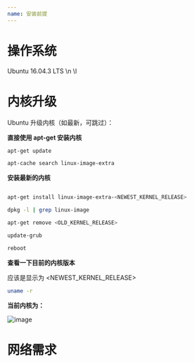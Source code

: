 ```yaml
---
name: 安装前提
---
```


# 操作系统 

Ubuntu 16.04.3 LTS \n \l


# 内核升级
Ubuntu 升级内核（如最新，可跳过）：

**直接使用 apt-get 安装内核**
```bash
apt-get update

apt-cache search linux-image-extra
```

**安装最新的内核**
```bash

apt-get install linux-image-extra-<NEWEST_KERNEL_RELEASE>

dpkg -l | grep linux-image

apt-get remove <OLD_KERNEL_RELEASE>

update-grub

reboot
```

**查看一下目前的内核版本**

应该是显示为 <NEWEST_KERNEL_RELEASE>
```bash
uname -r
```

**当前内核为：**

![image](https://note.youdao.com/yws/api/personal/file/B941815143204B808650F1E109F120BD?method=download&shareKey=036dfdbe8ed1acc6503ea7bfaa8f1fa3)


# 网络需求


